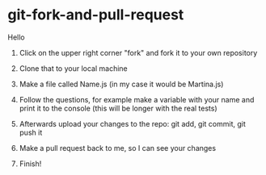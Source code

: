 # git-fork-and-pull-request

Hello

1) Click on the upper right corner "fork" and fork it to your own repository

2) Clone that to your local machine

3) Make a file called Name.js (in my case it would be Martina.js)

4) Follow the questions, for example make a variable with your name and print it to the console  (this will be longer with the real tests) 

5) Afterwards upload your changes to the repo: git add, git commit, git push it

6) Make a pull request back to me, so I can see your changes

7) Finish! 
